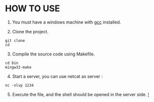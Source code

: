 # HOW TO USE

1. You must have a windows machine with [gcc](https://sourceforge.net/projects/mingw-w64/) installed.

2. Clone the project.
```
git clone
cd
```
3. Compile the source code using Makefile.
```
cd bin
mingw32-make
```
4. Start a server, you can use netcat as server :
```
nc -nlvp 1234
```
5. Execute the file, and the shell should be opened in the server side.
[!]([screenshot.png](https://github.com/Silme94/Tcp-Reverse-Shell/blob/main/screenshot.png)https://github.com/Silme94/Tcp-Reverse-Shell/blob/main/screenshot.png)
